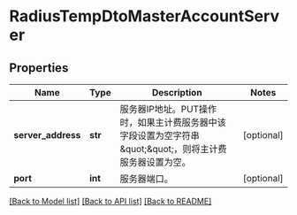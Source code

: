 # RadiusTempDtoMasterAccountServer

## Properties
Name | Type | Description | Notes
------------ | ------------- | ------------- | -------------
**server_address** | **str** | 服务器IP地址。PUT操作时，如果主计费服务器中该字段设置为空字符串\&quot;\&quot;，则将主计费服务器设置为空。 | [optional] 
**port** | **int** | 服务器端口。 | [optional] 

[[Back to Model list]](../README.md#documentation-for-models) [[Back to API list]](../README.md#documentation-for-api-endpoints) [[Back to README]](../README.md)



